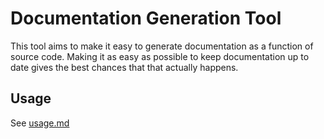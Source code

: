 # Documentation Generation Tool

This tool aims to make it easy to generate documentation as a function of source code.
Making it as easy as possible to keep documentation up to date gives the best
chances that that actually happens.

## Usage

See [usage.md](docs/usage.md)
